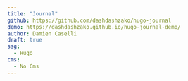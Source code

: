 ```yaml
---
title: "Journal"
github: https://github.com/dashdashzako/hugo-journal
demo: https://dashdashzako.github.io/hugo-journal-demo/
author: Damien Caselli
draft: true
ssg:
  - Hugo
cms:
  - No Cms
---
```

